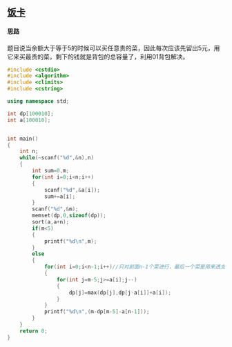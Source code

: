 ## [饭卡](https://cn.vjudge.net/problem/HDU-2546)

#### 思路

题目说当余额大于等于5的时候可以买任意贵的菜，因此每次应该先留出5元，用它来买最贵的菜，剩下的钱就是背包的总容量了，利用01背包解决。

```cpp
#include <cstdio>
#include <algorithm>
#include <climits>
#include <cstring>

using namespace std;

int dp[100010];
int a[100010];


int main()
{
	int n;
	while(~scanf("%d",&n),n)
	{
		int sum=0,m;
		for(int i=0;i<n;i++)
		{
			scanf("%d",&a[i]);
			sum+=a[i];
		}
		scanf("%d",&m);
		memset(dp,0,sizeof(dp));
		sort(a,a+n);
		if(m<5)
		{
			printf("%d\n",m);
		}
		else
		{
			for(int i=0;i<n-1;i++)//只对前面n-1个菜进行，最后一个菜是用来透支用的
			{
				for(int j=m-5;j>=a[i];j--)
				{
					dp[j]=max(dp[j],dp[j-a[i]]+a[i]);
				}
			}
			printf("%d\n",(m-dp[m-5]-a[n-1]));
		}
	}
	return 0;
}
```

